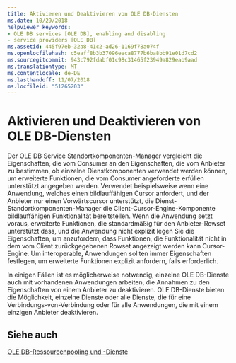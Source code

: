 ```yaml
---
title: Aktivieren und Deaktivieren von OLE DB-Diensten
ms.date: 10/29/2018
helpviewer_keywords:
- OLE DB services [OLE DB], enabling and disabling
- service providers [OLE DB]
ms.assetid: 445f97eb-32a8-41c2-ad26-1169f78a074f
ms.openlocfilehash: c5eaff8b3b37096eeca8777b6ba8bb91e01d7cd2
ms.sourcegitcommit: 943c792fdabf01c98c31465f23949a829eab9aad
ms.translationtype: MT
ms.contentlocale: de-DE
ms.lasthandoff: 11/07/2018
ms.locfileid: "51265203"
---
```

# <a name="enabling-and-disabling-ole-db-services"></a>Aktivieren und Deaktivieren von OLE DB-Diensten

Der OLE DB Service Standortkomponenten-Manager vergleicht die Eigenschaften, die vom Consumer an den Eigenschaften, die vom Anbieter zu bestimmen, ob einzelne Dienstkomponenten verwendet werden können, um erweiterte Funktionen, die vom Consumer angeforderte erfüllen unterstützt angegeben werden. Verwendet beispielsweise wenn eine Anwendung, welches einen bildlauffähigen Cursor anfordert, und der Anbieter nur einen Vorwärtscursor unterstützt, die Dienst-Standortkomponenten-Manager die Client-Cursor-Engine-Komponente bildlauffähigen Funktionalität bereitstellen. Wenn die Anwendung setzt voraus, erweiterte Funktionen, die standardmäßig für den Anbieter-Rowset unterstützt dass, und die Anwendung nicht explizit legen Sie die Eigenschaften, um anzufordern, dass Funktionen, die Funktionalität nicht in dem vom Client zurückgegebenen Rowset angezeigt werden kann Cursor-Engine. Um interoperable, Anwendungen sollten immer Eigenschaften festlegen, um erweiterte Funktionen explizit anfordern, falls erforderlich.

In einigen Fällen ist es möglicherweise notwendig, einzelne OLE DB-Dienste auch mit vorhandenen Anwendungen arbeiten, die Annahmen zu den Eigenschaften von einem Anbieter zu deaktivieren. OLE DB-Dienste bieten die Möglichkeit, einzelne Dienste oder alle Dienste, die für eine Verbindungs-von-Verbindung oder für alle Anwendungen, die mit einem einzigen Anbieter deaktivieren.

## <a name="see-also"></a>Siehe auch

[OLE DB-Ressourcenpooling und -Dienste](../../data/oledb/ole-db-resource-pooling-and-services.md)